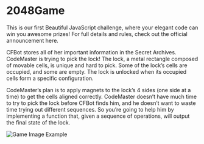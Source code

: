 # 2048Game

This is our first Beautiful JavaScript challenge, where your elegant code can win you awesome prizes! For full details and rules, check out the official announcement here.

CFBot stores all of her important information in the Secret Archives. CodeMaster is trying to pick the lock! The lock, a metal rectangle composed of movable cells, is unique and hard to pick. Some of the lock’s cells are occupied, and some are empty. The lock is unlocked when its occupied cells form a specific configuration.

CodeMaster’s plan is to apply magnets to the lock’s 4 sides (one side at a time) to get the cells aligned correctly. CodeMaster doesn’t have much time to try to pick the lock before CFBot finds him, and he doesn’t want to waste time trying out different sequences. So you’re going to help him by implementing a function that, given a sequence of operations, will output the final state of the lock.

![Game Image Example](https://lh3.googleusercontent.com/I-cDz4JCEufeRmvJCYLJO_p9i4xCcToKpOtzwvwaYoHU1HmcglEHejPceMeNYSDBXAo=w300-rw)

